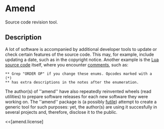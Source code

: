# Amend 

Source code revision tool.

## Description

A lot of software is accompanied by additional developer tools to update or check
certain features of the source code. This may, for example, include updating a date,
such as in the copyright notice. Another example is the [Lua](https://www.lua.org) 
[source code](https://github.com/lua) itself, 
where you encounter [comments](https://github.com/lua/lua/blob/master/lopcodes.h), 
such as:

    ** Grep "ORDER OP" if you change these enums. Opcodes marked with a (*)
    ** has extra descriptions in the notes after the enumeration.

The author(s) of ''amend'' have also repeatedly reinvented wheels (read utilities)
to prepare software releases for each new software they were working on. The ''amend''
package is (a possibly [futile](https://xkcd.com/927/)) attempt to create a generic
tool for such purposes: yet, the author(s) are using it succesfully in several projects
and, therefore, disclose it to the public.

<<[amend.license]